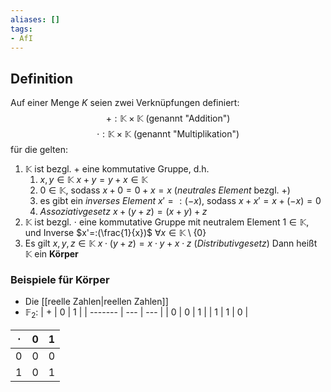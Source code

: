 ```yaml
---
aliases: []
tags:
- AfI
---
```

## Definition
Auf einer Menge $K$ seien zwei Verknüpfungen definiert:
$$+: \mathbb{K}\times\mathbb{K}\text{ (genannt "Addition")}$$
$$\cdot: \mathbb{K}\times\mathbb{K}\text{ (genannt "Multiplikation")}$$
für die gelten:
1. $\mathbb{K}$ ist bezgl. $+$ eine kommutative Gruppe, d.h.
	1. $x,y\in\mathbb{K}$ $x+y=y+x\in\mathbb{K}$
	2. $0\in\mathbb{K}$, sodass $x+0=0+x=x$ (*neutrales Element* bezgl. $+$)
	3. es gibt ein *inverses Element* $x'=:(-x)$, sodass $x+x'=x+(-x)=0$
	4. *Assoziativgesetz* $x+(y+z)=(x+y)+z$
2. $\mathbb{K}$ ist bezgl. $\cdot$ eine kommutative Gruppe mit neutralem Element $1\in\mathbb{K}$, und Inverse $x'=:(\frac{1}{x})$ $\forall x\in\mathbb{K}\setminus\{0\}$
3. Es gilt $x,y,z\in\mathbb{K}$ $x\cdot(y+z)=x\cdot y+x\cdot z$ (*Distributivgesetz*)
Dann heißt $\mathbb{K}$ ein **Körper**
### Beispiele für Körper
- Die [[reelle Zahlen|reellen Zahlen]]
- $\mathbb{F}_2$:
| +       | 0   | 1   |
| ------- | --- | --- |
| 0       | 0   | 1   |
| 1       | 1   | 0   |

| $\cdot$ | 0   | 1   |
| ------- | --- | --- |
| 0       | 0   | 0   |
| 1       | 0   | 1   |

